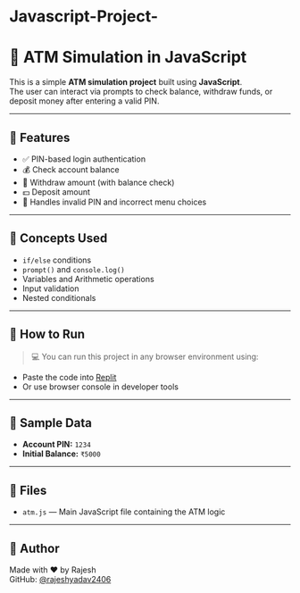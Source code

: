 # Javascript-Project-
# 🏧 ATM Simulation in JavaScript

This is a simple **ATM simulation project** built using **JavaScript**.  
The user can interact via prompts to check balance, withdraw funds, or deposit money after entering a valid PIN.

---

## 📌 Features

- ✅ PIN-based login authentication
- 💰 Check account balance
- 💸 Withdraw amount (with balance check)
- 💵 Deposit amount
- 🚫 Handles invalid PIN and incorrect menu choices

---

## 🧠 Concepts Used

- `if/else` conditions  
- `prompt()` and `console.log()`  
- Variables and Arithmetic operations  
- Input validation  
- Nested conditionals

---

## 🚀 How to Run

> 💻 You can run this project in any browser environment using:

- Paste the code into [Replit](https://replit.com/)
- Or use browser console in developer tools

---

## 🔑 Sample Data

- **Account PIN:** `1234`  
- **Initial Balance:** `₹5000`
---

## 📂 Files

- `atm.js` — Main JavaScript file containing the ATM logic

---

## 🙌 Author

Made with ❤️ by Rajesh  
GitHub: [@rajeshyadav2406](https://github.com/rajeshyadav7281)
